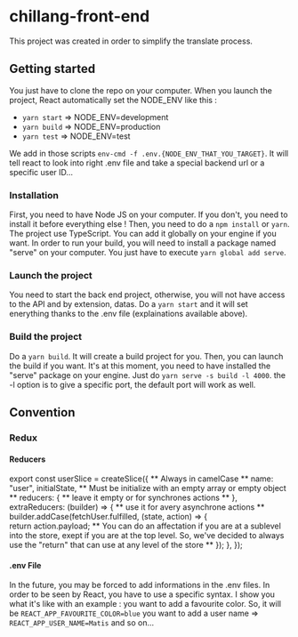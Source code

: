 # chillang-front-end

This project was created in order to simplify the translate process.

## Getting started

You just have to clone the repo on your computer.
When you launch the project, React automatically set the NODE_ENV like this :

- `yarn start` => NODE_ENV=development
- `yarn build` => NODE_ENV=production
- `yarn test` => NODE_ENV=test

We add in those scripts `env-cmd -f .env.{NODE_ENV_THAT_YOU_TARGET}`.
It will tell react to look into right .env file and take a special backend url or a specific user ID...

### Installation

First, you need to have Node JS on your computer. If you don't, you need to install it before everything else !
Then, you need to do a `npm install` or `yarn`.
The project use TypeScript. You can add it globally on your engine if you want.
In order to run your build, you will need to install a package named "serve" on your computer.
You just have to execute `yarn global add serve`.

### Launch the project

You need to start the back end project, otherwise, you will not have access to the API and by extension, datas.
Do a `yarn start` and it will set enerything thanks to the .env file (explainations available above).

### Build the project

Do a `yarn build`.
It will create a build project for you. Then, you can launch the build if you want. It's at this moment, you need to have installed the "serve" package on your engine.
Just do `yarn serve -s build -l 4000`. the -l option is to give a specific port, the default port will work as well.

## Convention

### Redux

#### Reducers

export const userSlice = createSlice({ ** Always in camelCase **
name: "user",
initialState, ** Must be initialize with an empty array or empty object **
reducers: { ** leave it empty or for synchrones actions **
},
extraReducers: (builder) => { ** use it for avery asynchrone actions **
builder.addCase(fetchUser.fulfilled, (state, action) => {  
 return action.payload; ** You can do an affectation if you are at a sublevel into the store, exept if you are at the top level. So, we've decided to always use the "return" that can use at any level of the store **
});
},
});

#### .env File

In the future, you may be forced to add informations in the .env files.
In order to be seen by React, you have to use a specific syntax. I show you what it's like with an example :
you want to add a favourite color.
So, it will be `REACT_APP_FAVOURITE_COLOR=blue`
you want to add a user name => `REACT_APP_USER_NAME=Matis` and so on...
